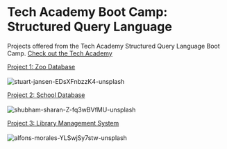 # Tech Academy Boot Camp: Structured Query Language

 Projects offered from the Tech Academy Structured Query Language Boot Camp.
 [Check out the Tech Academy](https://www.learncodinganywhere.com/)

[Project 1: Zoo Database](https://github.com/thejosharsen/tech-academy/tree/main/SQL/ZooDatabase) <br/> <br/>
![stuart-jansen-EDsXFnbzzK4-unsplash](https://user-images.githubusercontent.com/80072793/129450846-ccfdd438-ad8a-4378-b426-62fe303faf8f.jpg)

[Project 2: School Database](https://github.com/thejosharsen/tech-academy/tree/main/SQL/SchoolDatabase) <br/> <br/>
![shubham-sharan-Z-fq3wBVfMU-unsplash](https://user-images.githubusercontent.com/80072793/129450916-1c9f4c93-4249-463b-97da-bc093fd0a64d.jpg)

[Project 3: Library Management System](https://github.com/thejosharsen/tech-academy/tree/main/SQL/LibraryManagementSystem) <br/> <br/>
![alfons-morales-YLSwjSy7stw-unsplash](https://user-images.githubusercontent.com/80072793/129450959-7666e41f-992c-4def-9415-ab07adf7be47.jpg)
